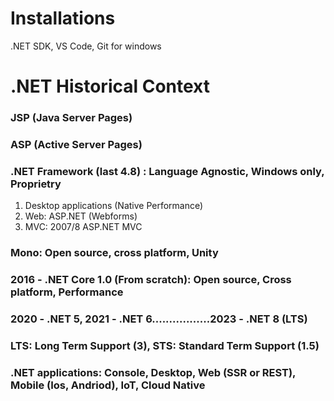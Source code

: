 # Installations

.NET SDK, VS Code, Git for windows

# .NET Historical Context

### JSP (Java Server Pages)
### ASP (Active Server Pages)

### .NET Framework (last 4.8) : Language Agnostic, Windows only, Proprietry
1. Desktop applications (Native Performance)
2. Web: ASP.NET (Webforms)
3. MVC: 2007/8 ASP.NET MVC

### Mono: Open source, cross platform, Unity

### 2016 - .NET Core 1.0 (From scratch): Open source, Cross platform, Performance
### 2020 - .NET 5, 2021 - .NET 6.................2023 - .NET 8 (LTS)
### LTS: Long Term Support (3), STS: Standard Term Support (1.5)

### .NET applications: Console, Desktop, Web (SSR or REST), Mobile (Ios, Andriod), IoT, Cloud Native
